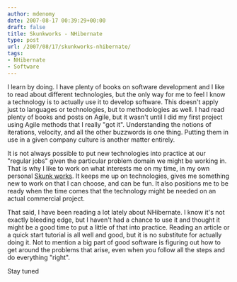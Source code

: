 ```yaml
---
author: mdenomy
date: 2007-08-17 00:39:29+00:00
draft: false
title: Skunkworks - NHibernate
type: post
url: /2007/08/17/skunkworks-nhibernate/
tags:
- NHibernate
- Software
---
```


I learn by doing.  I have plenty of books on software development and I like to read about different technologies, but the only way for me to feel I know a technology is to actually use it to develop software.  This doesn't apply just to languages or technologies, but to methodologies as well.  I had read plenty of books and posts on Agile, but it wasn't until I did my first project using Agile methods that I really "got it".  Understanding the notions of iterations, velocity, and all the other buzzwords is one thing.  Putting them in use in a given company culture is another matter entirely.

It is not always possible to put new technologies into practice at our "regular jobs" given the particular problem domain we might be working in.  That is why I like to work on what interests me on my time, in my own personal [Skunk works](http://en.wikipedia.org/wiki/Skunkworks).  It keeps me up on technologies, gives me something new to work on that I can choose, and can be fun.  It also positions me to be ready when the time comes that the technology might be needed on an actual commercial project.

That said, I have been reading a lot lately about NHibernate.  I know it's not exactly bleeding edge, but I haven't had a chance to use it and thought it might be a good time to put a little of that into practice.  Reading an article or a quick start tutorial is all well and good, but it is no substitute for actually doing it.  Not to mention a big part of good software is figuring out how to get around the problems that arise, even when you follow all the steps and do everything "right".

Stay tuned
